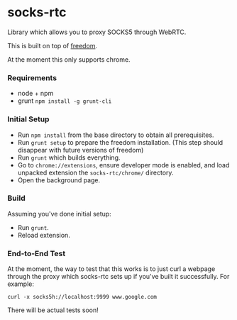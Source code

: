 socks-rtc
=========

Library which allows you to proxy SOCKS5 through WebRTC.

This is built on top of [freedom](https://github.com/UWNetworksLab/freedom).

At the moment this only supports chrome.

### Requirements

- node + npm
- grunt `npm install -g grunt-cli`

### Initial Setup

- Run `npm install` from the base directory to obtain all prerequisites.
- Run `grunt setup` to prepare the freedom installation. (This step should
  disappear with future versions of freedom)
- Run `grunt` which builds everything.
- Go to `chrome://extensions`, ensure developer mode is enabled, and load
  unpacked extension the `socks-rtc/chrome/` directory.
- Open the background page.

### Build
Assuming you've done initial setup:
- Run `grunt`.
- Reload extension.

### End-to-End Test
At the moment, the way to test that this works is to just curl a webpage
through the proxy which socks-rtc sets up if you've built it successfully.
For example:

`curl -x socks5h://localhost:9999 www.google.com`

There will be actual tests soon!
